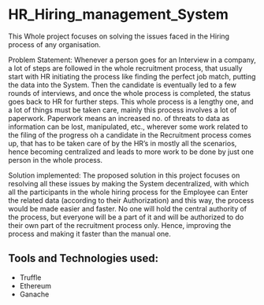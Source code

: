 # HR_Hiring_management_System

This Whole project focuses on solving the issues faced in the Hiring process of any organisation. 

Problem Statement: Whenever a person goes for an Interview in a company, a lot of steps are followed in the whole recruitment process, that usually start with HR initiating the process like finding the perfect job match, putting the data into the System. Then the candidate is eventually led to a few rounds of interviews, and once the whole process is completed, the status goes back to HR for further steps. 
This whole process is a lengthy one, and a lot of things must be taken care, mainly this process involves a lot of paperwork. Paperwork means an increased no. of threats to data as information can be lost, manipulated, etc., wherever some work related to the filing of the progress oh a candidate in the Recruitment process comes up, that has to be taken care of by the HR’s in mostly all the scenarios, hence becoming centralized and leads to more work to be done by just one person in the whole process.


Solution implemented: The proposed solution in this project focuses on resolving all these issues by making the System decentralized, with which all the participants in the whole hiring process for the Employee can Enter the related data (according to their Authorization) and this way, the process would be made easier and faster.
No one will hold the central authority of the process, but everyone will be a part of it and will be authorized to do their own part of the recruitment process only. Hence, improving the process and making it faster than the manual one.


## Tools and Technologies used:
- Truffle
- Ethereum
- Ganache

